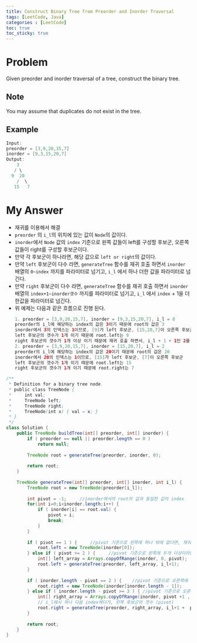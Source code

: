 ```yaml
---
title: Construct Binary Tree from Preorder and Inorder Traversal
tags: [LeetCode, Java]
categories : [LeetCode]
toc: true
toc_sticky: true
---
```


# Problem

Given preorder and inorder traversal of a tree, construct the binary tree.

## Note

You may assume that duplicates do not exist in the tree.

## Example

```swift
Input: 
preorder = [3,9,20,15,7]
inorder = [9,3,15,20,7]
Output: 
    3
   / \
  9  20
    /  \
   15   7
```

# My Answer

* 재귀를 이용해서 해결
* `preorder` 의 `i_l`의 위치에 있는 값이 `Node`의 값이다.        
* `inorder`에서 `Node` 값의 `index` 기준으로 왼쪽 값들이 left를 구성할 후보군, 오른쪽 값들이 right를 구성할 후보군이다.
* 만약 각 후보군이 하나라면, 해당 값으로 `left or right`의 값이다.
* 만약 `left` 후보군이 다수 라면, `generateTree` 함수를 재귀 호출 하면서 `inorder` 배열의 `0~index` 까지를 파라미터로 넘기고, `i_l` 에서 하나 더한 값을 파라미터로 넘긴다.
* 만약 `right` 후보군이 다수 라면, `generateTree` 함수를 재귀 호출 하면서 `inorder` 배열의 `index+1~inorder갯수` 까지를 파라미터로 넘기고, `i_l` 에서 `index` + 1을 더한값을 파라미터로 넘긴다.
* 위 예제는 다음과 같은 흐름으로 진행 된다.
    ```swift
    1. preorder = [3,9,20,15,7], inorder = [9,3,15,20,7], i_l = 0    
    preorder의 i_l에 해당하는 index의 값은 3이기 때문에 root의 값은 3
    inorder에서 3의 인덱스는 1이므로, [9]가 left 후보군, [15,20,7]이 오른쪽 후보군
    left 후보군의 갯수가 1개 이기 때문에 root.left는 9
    right 후보군의 갯수가 1개 이상 이기 때문에 재귀 호출 하면서, i_l + 1 + 1인 2를 넘김
    2. preorder = [3,9,20,15,7], inorder = [15,20,7], i_l = 2    
    preorder의 i_l에 해당하는 index의 값은 20이기 때문에 root의 값은 20
    inorder에서 20의 인덱스는 1이므로, [15]가 left 후보군, [7]이 오른쪽 후보군
    left 후보군의 갯수가 1개 이기 때문에 root.left는 15
    right 후보군의 갯수가 1개 이기 때문에 root.right는 7
    ```

```java
/**
 * Definition for a binary tree node.
 * public class TreeNode {
 *     int val;
 *     TreeNode left;
 *     TreeNode right;
 *     TreeNode(int x) { val = x; }
 * }
 */
class Solution {
    public TreeNode buildTree(int[] preorder, int[] inorder) {
        if ( preorder == null || preorder.length == 0 )
            return null;
        
        TreeNode root = generateTree(preorder, inorder, 0);
        
        return root;
    }
    
    TreeNode generateTree(int[] preorder, int[] inorder, int i_l) {
        TreeNode root = new TreeNode(preorder[i_l]);
        
        int pivot = -1;     //inorder에서의 root의 값과 동일한 값의 index
        for(int i=0;i<inorder.length;i++) {
            if ( inorder[i] == root.val) {
                pivot = i;
                break;
            }                
        }
        
        if ( pivot == 1 ) {     //pivot 기준으로 왼쪽에 하나 밖에 없다면, 재귀 호출 필요 없음
            root.left = new TreeNode(inorder[0]);
        } else if ( pivot >= 2 ) {     //pivot 기준으로 왼쪽에 두개 이상이라면, 재귀 호출
            int[] left_array = Arrays.copyOfRange(inorder, 0, pivot);
            root.left = generateTree(preorder, left_array, i_l+1);
        }
        
        if ( inorder.length - pivot == 2 ) {    //pivot 기준으로 오른쪽에 하나 밖에 없다면, 재귀 호출 필요 없음
            root.right = new TreeNode(inorder[inorder.length - 1]);
        } else if ( inorder.length - pivot >= 3 ) { //pivot 기준으로 오른쪽에 두개 이상이라면, 재귀 호출
            int[] right_array = Arrays.copyOfRange(inorder, pivot +1 , inorder.length);
            // i_l에서 하나 다음 index에다가, 왼쪽 후보군의 갯수 (pivot)
            root.right = generateTree(preorder, right_array, i_l+1 +  pivot);
        }
        
        return root;
    }
}
```

